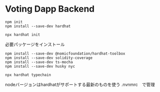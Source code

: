 
# Voting Dapp Backend
```
npm init
npm install --save-dev hardhat
```


```
npx hardhat init
```
必要パッケージをインストール
```
npm install --save-dev @nomicfoundation/hardhat-toolbox
npm install --save-dev solidity-coverage
npm install --save-dev ts-mocha
npm install --save-dev husky nyc
```



```
npx hardhat typechain
```

nodeバージョンはhardhatがサポートする最新のものを使う
.nvnmrc　で管理

